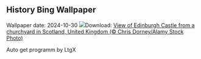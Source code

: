 ## History Bing Wallpaper
Wallpaper date: 2024-10-30
![](https://www.bing.com/th?id=OHR.HauntedEdinburgh_EN-IN2114348431_UHD.jpg&w=1000)Download: [View of Edinburgh Castle from a churchyard in Scotland, United Kingdom (© Chris Dorney/Alamy Stock Photo)](https://www.bing.com/th?id=OHR.HauntedEdinburgh_EN-IN2114348431_UHD.jpg)

Auto get programm by LtgX
